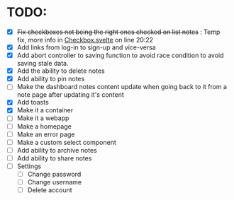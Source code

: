 # TODO:

 - [x] ~~Fix checkboxes not being the right ones checked on list notes~~ : Temp fix, more info in [Checkbox.svelte](src/lib/components/Checkbox/Checkbox.svelte) on line 20:22
 - [x] Add links from log-in to sign-up and vice-versa
 - [x] Add abort controller to saving function to avoid race condition to avoid saving stale data.
 - [x] Add the ability to delete notes
 - [x] Add ability to pin notes
 - [ ] Make the dashboard notes content update when going back to it from a note page after updating it's content
 - [x] Add toasts
 - [x] Make it a container
 - [ ] Make it a webapp
 - [ ] Make a homepage
 - [ ] Make an error page
 - [ ] Make a custom select component
 - [ ] Add ability to archive notes
 - [ ] Add ability to share notes
 - [ ] Settings
   - [ ] Change password
   - [ ] Change username
   - [ ] Delete account
